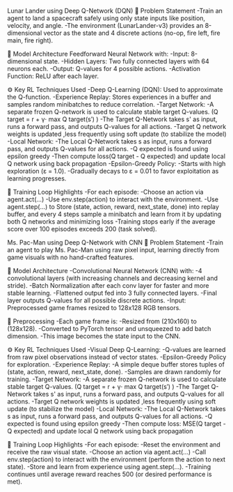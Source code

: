 Lunar Lander using Deep Q-Network (DQN)
🧠 Problem Statement
    -Train an agent to land a spacecraft safely using only state inputs like position, velocity, and angle.
    -The environment (LunarLander-v3) provides an 8-dimensional vector as the state and 4 discrete actions (no-op, fire left, fire main, fire right).

🧱 Model Architecture
Feedforward Neural Network with:
    -Input: 8-dimensional state.
    -Hidden Layers: Two fully connected layers with 64 neurons each.
    -Output: Q-values for 4 possible actions.
    -Activation Function: ReLU after each layer.

⚙️ Key RL Techniques Used
    -Deep Q-Learning (DQN): Used to approximate the Q-function.
    -Experience Replay: Stores experiences in a buffer and samples random minibatches to reduce correlation.
    -Target Network: 
        -A separate frozen Q-network is used to calculate stable target Q-values. (Q target = r + γ⋅ max Q target(s′) )
        -The Target Q-Network takes s' as input, runs a forward pass, and outputs Q-values for all actions. 
        -Target Q network weights is updated ,less frequently using soft update (to stabilize the model) 
    -Local Network:
        -The Local Q-Network takes s as input, runs a forward pass, and outputs Q-values for all actions.
        -Q expected is found using epsilon greedy
        -Then compute loss(Q target - Q expected) and update local Q network using back propagation
    -Epsilon-Greedy Policy:
        -Starts with high exploration (ε = 1.0).
        -Gradually decays to ε = 0.01 to favor exploitation as learning progresses.

🔁 Training Loop Highlights
    -For each episode:
        -Choose an action via agent.act(...)
        -Use env.step(action) to interact with the environment.
        -Use agent.step(...) to Store (state, action, reward, next_state, done) into replay buffer, and every 4 steps sample a minibatch and learn from it by updating both Q          networks and minimizing loss
    -Training stops early if the average score over 100 episodes exceeds 200 (task solved).




 Ms. Pac-Man using Deep Q-Network with CNN
🧠 Problem Statement
    -Train an agent to play Ms. Pac-Man using raw pixel input, learning directly from game visuals with no hand-crafted features.

🧱 Model Architecture
    -Convolutional Neural Network (CNN) with:
        -4 convolutional layers (with increasing channels and decreasing kernel and stride).
        -Batch Normalization after each conv layer for faster and more stable learning.
        -Flattened output fed into 3 fully connected layers.
        -Final layer outputs Q-values for all possible discrete actions.
        -Input: Preprocessed game frames resized to 128x128 RGB tensors.

🧰 Preprocessing
    -Each game frame is:
        -Resized from (210x160) to (128x128).
        -Converted to PyTorch tensor and unsqueezed to add batch dimension.
        -This image becomes the state input to the CNN.

⚙️ Key RL Techniques Used
    -Visual Deep Q-Learning:
        -Q-values are learned from raw pixel observations instead of vector states.
    -Epsilon-Greedy Policy for exploration.
    -Experience Replay:
        -A simple deque buffer stores tuples of (state, action, reward, next_state, done).
        -Samples are drawn randomly for training.
   -Target Network: 
        -A separate frozen Q-network is used to calculate stable target Q-values. (Q target = r + γ⋅ max Q target(s′) )
        -The Target Q-Network takes s' as input, runs a forward pass, and outputs Q-values for all actions. 
        -Target Q network weights is updated ,less frequently using soft update (to stabilize the model) 
    -Local Network:
        -The Local Q-Network takes s as input, runs a forward pass, and outputs Q-values for all actions.
        -Q expected is found using epsilon greedy
        -Then compute loss: MSE(Q target - Q expected) and update local Q network using back propagation
   
🔁 Training Loop Highlights
    -For each episode:
        -Reset the environment and receive the raw visual state.
        -Choose an action via agent.act(...)
        -Call env.step(action) to interact with the environment (perform the action to next state).
        -Store and learn from experience using agent.step(...).
    -Training continues until average reward reaches 500 (or desired performance is met).





